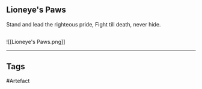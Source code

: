## Lioneye's Paws
Stand and lead the righteous pride,
Fight till death, never hide.
## 
![[Lioneye's Paws.png]]

---
## Tags
#Artefact
